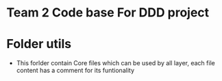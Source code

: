 # Team 2 Code base For DDD project

# Folder utils
- This forlder contain Core files which can be used by all layer, each file content has a comment for its funtionality

